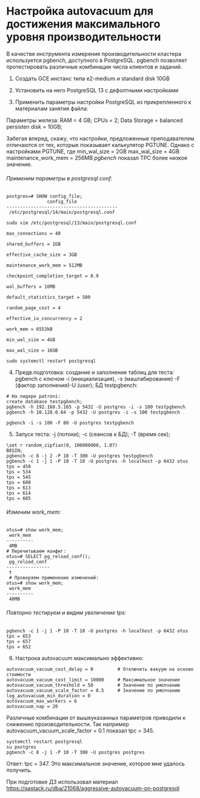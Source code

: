 # Настройка autovacuum для достижения максимального уровня производительности

В качестве инструмента измерения производительности кластера используется pgbench, доступного в PostgreSQL. pgbench позволяет протестировать различные комбинации числа клиентов и заданий.

1. Создать GCE инстанс типа e2-medium и standard disk 10GB

2. Установить на него PostgreSQL 13 с дефолтными настройками

3. Применить параметры настройки PostgreSQL из прикрепленного к материалам занятия файла:

Параметры железа:
RAM = 4 GB;
CPUs = 2;
Data Storage = balanced persisten disk = 10GB;

Забегая вперед, скажу, что настройки, предложенные преподавателем отличаются от тех, которые показывает калькулятор PGTUNE. Однако с настройками PGTUNE, где min_wal_size = 2GB 
max_wal_size = 4GB maintenance_work_mem = 256MB *pgbench* показал TPC более низкое значение. 

###### Применим параметры в postgresql.conf:
```
postgres=# SHOW config_file;
               config_file
-----------------------------------------
 /etc/postgresql/14/main/postgresql.conf
```

``` 
sudo vim /etc/postgresql/13/main/postgresql.conf
```
```
max_connections = 40

shared_buffers = 1GB

effective_cache_size = 3GB

maintenance_work_mem = 512MB

checkpoint_completion_target = 0.9

wal_buffers = 16MB

default_statistics_target = 500

random_page_cost = 4

effective_io_concurrency = 2

work_mem = 6553kB

min_wal_size = 4GB

max_wal_size = 16GB
```
```
sudo systemctl restart postgresql
```

4. Предв.подготовка: создание и заполнение таблиц для теста: pgbench с ключом -i (инициализация), -s (маштабирование) -F (фактор заполнения)-U (user); БД testpgbench:
```
# На лидере patroni:
create database testpgbench;
pgbench -h 192.168.5.165 -p 5432 -U postgres -i -s 100 testpgbench
pgbench -h 10.128.0.64 -p 5432 -U postgres -i -s 100 testpgbench

pgbench -i -s 100 -F 80 -U postgres testpgbench
```

5. Запуск теста: -j (потоки); -c (сеансов к БД); -T (время сек);  
```
\set r random_zipfian(0, 100000000, 1.07)
BEGIN;
pgbench -c 8 -j 2 -P 10 -T 300 -U postgres testpgbench
pgbench -c 1 -j 1 -P 10 -T 10 -U postgres -h localhost -p 6432 otus
tps = 458
tps = 534
tps = 545
tps = 600
tps = 613
tps = 614
tps = 605
```
###### Изменим work_mem:
```
otus=# show work_mem;
 work_mem
----------
 4MB
# Перечитываем конфиг:
otus=# SELECT pg_reload_conf();
 pg_reload_conf
----------------
 t
 # Проверяем применение изменений:
otus=# show work_mem;
 work_mem
----------
 40MB
```
###### Повторно тестируем и видим увеличение tps:
```
pgbench -c 1 -j 1 -P 10 -T 10 -U postgres -h localhost -p 6432 otus
tps = 653
tps = 657
tps = 652
```
6. Настрока autovacuum максимально эффективно:
```
autovacuum_vacuum_cost_delay = 0         # Отключить вакуум на основе стоимости
autovacuum_vacuum_cost_limit = 10000     # Максимальное значение
autovacuum_vacuum_threshold = 50         # Значение по умолчанию
autovacuum_vacuum_scale_factor = 0.5     # Значение по умолчанию
log_autovacuum_min_duration = 0
autovacuum_max_workers = 6
autovacuum_nap = 20
```
Различные комбинации от вышеуказанных параметров приводили к снижению производительности. Так например autovacuum_vacuum_scale_factor = 0.1 показал tpc = 345.
```
systemctl restart postgresql
su postgres
pgbench -c 8 -j 1 -P 10 -T 300 -U postgres postgres
```
Ответ:
tpc = 347. Это максимальное значение, которое мне удалось получить.

При подготовке ДЗ использовал материал https://qastack.ru/dba/21068/aggressive-autovacuum-on-postgresql
